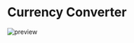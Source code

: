 # Currency Converter

![preview](https://github.com/Rajveer-Mahida/currency-converter/assets/84197480/0bb2128d-7e25-4a79-b3e9-c1ba737c06c4)
